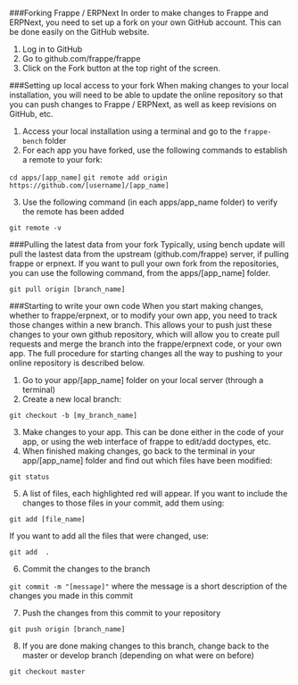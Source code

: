 
###Forking Frappe / ERPNext
In order to make changes to Frappe and ERPNext, you need to set up a fork on your own GitHub account. This can be done easily on the GitHub website.

1. Log in to GitHub
2. Go to github.com/frappe/frappe
3. Click on the Fork button at the top right of the screen.

###Setting up local access to your fork
When making changes to your local installation, you will need to be able to update the online repository so that you can push changes to Frappe / ERPNext, as well as keep revisions on GitHub, etc.

1. Access your local installation using a terminal and go to the `frappe-bench` folder
2. For each app you have forked, use the following commands to establish a remote to your fork:

`cd apps/[app_name]`
`git remote add origin https://github.com/[username]/[app_name]`

3. Use the following command (in each apps/app_name folder) to verify the remote has been added

`git remote -v`

###Pulling the latest data from your fork
Typically, using bench update will pull the lastest data from the upstream (github.com/frappe) server, if pulling frappe or erpnext. If you want to pull your own fork from the repositories, you can use the following command, from the apps/[app_name] folder.

`git pull origin [branch_name]`

###Starting to write your own code
When you start making changes, whether to frappe/erpnext, or to modify your own app, you need to track those changes within a new branch. This allows your to push just these changes to your own github repository, which will allow you to create pull requests and merge the branch into the frappe/erpnext code, or your own app. The full procedure for starting changes all the way to pushing to your online repository is described below.

1. Go to your app/[app_name] folder on your local server (through a terminal)
2. Create a new local branch:

````git checkout -b [my_branch_name]````

3. Make changes to your app. This can be done either in the code of your app, or using the web interface of frappe to edit/add doctypes, etc. 
4. When finished making changes, go back to the terminal in your app/[app_name] folder and find out which files have been modified:

````git status````

5. A list of files, each highlighted red will appear. If you want to include the changes to those files in your commit, add them using:

````git add [file_name]````

If you want to add all the files that were changed, use:

````git add  .````

6. Commit the changes to the branch

````git commit -m "[message]"````
where the message is a short description of the changes you made in this commit

7. Push the changes from this commit to your repository

````git push origin [branch_name]````

8. If you are done making changes to this branch, change back to the master or develop branch (depending on what were on before)

````git checkout master````